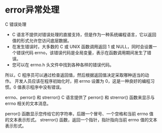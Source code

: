 # error异常处理






C 错误处理
- C 语言不提供对错误处理的直接支持，但是作为一种系统编程语言，它以返回值的形式允许您访问底层数据。
- 在发生错误时，大多数的 C 或 UNIX 函数调用返回 1 或 NULL，同时会设置一个错误代码 errno，该错误代码是全局变量，表示在函数调用期间发生了错误。
- 您可以在 errno.h 头文件中找到各种各样的错误代码。


所以，C 程序员可以通过检查返回值，然后根据返回值决定采取哪种适当的动作。
开发人员应该在程序初始化时，把 errno 设置为 0，这是一种良好的编程习惯。0 值表示程序中没有错误。


errno、perror() 和 strerror()
C 语言提供了 perror() 和 strerror() 函数来显示与 errno 相关的文本消息。

perror() 函数显示您传给它的字符串，后跟一个冒号、一个空格和当前 errno 值的文本表示形式。
strerror() 函数，返回一个指针，指针指向当前 errno 值的文本表示形式。



















